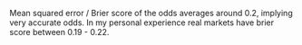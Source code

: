 Mean squared error / Brier score of the odds averages around 0.2, implying very accurate odds.
In my personal experience real markets have brier score between 0.19 - 0.22.
